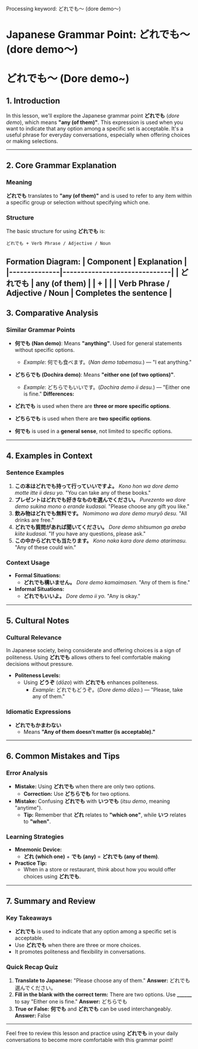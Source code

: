 Processing keyword: どれでも～ (dore demo～)
# Japanese Grammar Point: どれでも～ (dore demo～)
# どれでも～ (Dore demo~)
## 1. Introduction
In this lesson, we'll explore the Japanese grammar point **どれでも** (*dore demo*), which means **"any (of them)"**. This expression is used when you want to indicate that any option among a specific set is acceptable. It's a useful phrase for everyday conversations, especially when offering choices or making selections.

---
## 2. Core Grammar Explanation
### Meaning
**どれでも** translates to **"any (of them)"** and is used to refer to any item within a specific group or selection without specifying which one.
### Structure
The basic structure for using **どれでも** is:
```
どれでも + Verb Phrase / Adjective / Noun
```
**Formation Diagram:**
| Component    | Explanation                  |
|--------------|------------------------------|
| **どれでも**  | any (of them)                |
| +            |                              |
| Verb Phrase / Adjective / Noun | Completes the sentence |
---
## 3. Comparative Analysis
### Similar Grammar Points
- **何でも (Nan demo)**: Means **"anything"**. Used for general statements without specific options.
  - *Example*: 何でも食べます。(*Nan demo tabemasu.*) — "I eat anything."
  
- **どちらでも (Dochira demo)**: Means **"either one (of two options)"**.
  - *Example*: どちらでもいいです。(*Dochira demo ii desu.*) — "Either one is fine."
**Differences:**
- **どれでも** is used when there are **three or more specific options**.
- **どちらでも** is used when there are **two specific options**.
- **何でも** is used in a **general sense**, not limited to specific options.
---
## 4. Examples in Context
### Sentence Examples
1. **この本はどれでも持って行っていいですよ。**
   *Kono hon wa dore demo motte itte ii desu yo.*
   "You can take any of these books."
2. **プレゼントはどれでも好きなものを選んでください。**
   *Purezento wa dore demo sukina mono o erande kudasai.*
   "Please choose any gift you like."
3. **飲み物はどれでも無料です。**
   *Nomimono wa dore demo muryō desu.*
   "All drinks are free."
4. **どれでも質問があれば聞いてください。**
   *Dore demo shitsumon ga areba kiite kudasai.*
   "If you have any questions, please ask."
5. **この中からどれでも当たります。**
   *Kono naka kara dore demo atarimasu.*
   "Any of these could win."
### Context Usage
- **Formal Situations:**
  - **どれでも構いません。**
    *Dore demo kamaimasen.*
    "Any of them is fine."
- **Informal Situations:**
  - **どれでもいいよ。**
    *Dore demo ii yo.*
    "Any is okay."
---
## 5. Cultural Notes
### Cultural Relevance
In Japanese society, being considerate and offering choices is a sign of politeness. Using **どれでも** allows others to feel comfortable making decisions without pressure.
- **Politeness Levels:**
  - Using **どうぞ** (*dōzo*) with **どれでも** enhances politeness.
    - *Example*: どれでもどうぞ。(*Dore demo dōzo.*) — "Please, take any of them."
### Idiomatic Expressions
- **どれでもかまわない**
  - Means **"Any of them doesn't matter (is acceptable)."**
---
## 6. Common Mistakes and Tips
### Error Analysis
- **Mistake:** Using **どれでも** when there are only two options.
  - **Correction:** Use **どちらでも** for two options.
- **Mistake:** Confusing **どれでも** with **いつでも** (*itsu demo*, meaning "anytime").
  - **Tip:** Remember that **どれ** relates to **"which one"**, while **いつ** relates to **"when"**.
### Learning Strategies
- **Mnemonic Device:**
  - **どれ (which one)** + **でも (any)** = **どれでも (any of them)**.
- **Practice Tip:**
  - When in a store or restaurant, think about how you would offer choices using **どれでも**.
---
## 7. Summary and Review
### Key Takeaways
- **どれでも** is used to indicate that any option among a specific set is acceptable.
- Use **どれでも** when there are three or more choices.
- It promotes politeness and flexibility in conversations.
### Quick Recap Quiz
1. **Translate to Japanese:**
   "Please choose any of them."
   **Answer:** どれでも選んでください。
2. **Fill in the blank with the correct term:**
   There are two options. Use **______** to say "Either one is fine."
   **Answer:** どちらでも
3. **True or False:**
   **何でも** and **どれでも** can be used interchangeably.
   **Answer:** False
---
Feel free to review this lesson and practice using **どれでも** in your daily conversations to become more comfortable with this grammar point!
